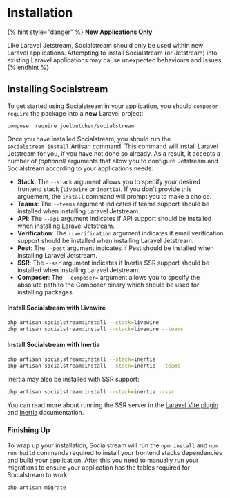 # Installation

{% hint style="danger" %}
**New Applications Only**

Like Laravel Jetstream, Socialstream should only be used within new Laravel applications. Attempting to install Socialstream (or Jetstream) into existing Laravel applications may cause unexpected behaviours and issues.
{% endhint %}

## Installing Socialstream

To get started using Socialstream in your application, you should `composer require` the package into a **new** Laravel project:

```
composer require joelbutcher/socialstream
```

Once you have installed Socialstream, you should run the `socialstream:install` Artisan command. This command will install Laravel Jetstream for you, if you have not done so already. As a result, it accepts a number of _(optional)_ arguments that allow you to configure Jetstream and Socialstream according to your applications needs:

* **Stack**: The `--stack` argument allows you to specify your desired frontend stack (`livewire` or `inertia`). If you don't provide this arguement, the `install` command will prompt you to make a choice.
* **Teams**: The `--teams` argument indicates if teams support should be installed when installing Laravel Jetstream.
* **API**: The `--api` argument indicates if API support should be installed when installing Laravel Jetstream.
* **Verification**: The `--verification` argument indicates if email verification support should be installed when installing Laravel Jetstream.
* **Pest**: The `--pest` argument indicates if Pest should be installed when installing Laravel Jetstream.
* **SSR**: The `--ssr` argument indicates if Inertia SSR support should be installed when installing Laravel Jetstream.
* **Composer**: The `--composer=` argument allows you to specify the absolute path to the Composer binary which should be used for installing packages.

#### Install Socialstream with Livewire

```bash
php artisan socialstream:install --stack=livewire
php artisan socialstream:install --stack=livewire --teams
```

#### Install Socialstream with Inertia

```bash
php artisan socialstream:install --stack=inertia
php artisan socialstream:install --stack=inertia --teams
```

Inertia may also be installed with SSR support:

```bash
php artisan socialstream:install --stack=inertia --ssr
```

You can read more about running the SSR server in the [Laravel Vite plugin](https://laravel.com/docs/vite#ssr) and [Inertia](https://inertiajs.com/server-side-rendering) documentation.

### Finishing Up

To wrap up your installation, Socialstream will run the `npm install` and `npm run build` commands required to install your frontend stacks dependencies and build your application. After this you need to manually run your migrations to ensure your application has the tables required for Socialstream to work:

```bash
php artisan migrate
```
